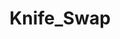 ---
title: Knife_Swap
crosslinks:
- BudgetBlades
- EDCexchange
- Knife_Raffle
- accidentlyraffles
- KnifeDeals
- whiskyinventory
- edc_raffle
- EDC
- Pen_Swap
- KnifeSwap
- ScotchSwap
- Watchexchange
- KnifeRaffle
- Gunsforsale
- Watches
- knife_raffle
- spyderco
---
